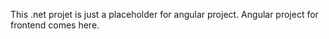 This .net projet is just a placeholder for angular project.
Angular project for frontend comes here.